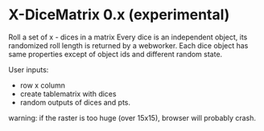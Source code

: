 # X-DiceMatrix 0.x (experimental)

Roll a set of x - dices in a matrix
Every dice is an independent object, its randomized roll length is returned by a webworker. 
Each dice object has same properties except of object ids and different random state. 


User inputs:
+ row x column
+ create tablematrix with dices
+ random outputs of dices and pts.

warning: if the raster is too huge (over 15x15), browser will probably crash.
